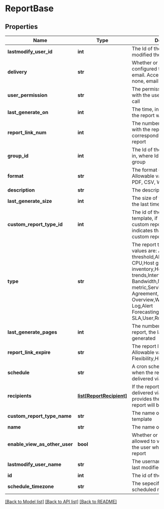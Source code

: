 # ReportBase

## Properties
Name | Type | Description | Notes
------------ | ------------- | ------------- | -------------
**lastmodify_user_id** | **int** | The Id of the user that last modified the report | [optional] 
**delivery** | **str** | Whether or not the report is configured to be delivered via email. Acceptable values are: none, email | [optional] 
**user_permission** | **str** | The permissions associated with the user who made the API call | [optional] 
**last_generate_on** | **int** | The time, in epoch format, that the report was last generated | [optional] 
**report_link_num** | **int** | The number of links associated with the report, where each link corresponds to a generated report | [optional] 
**group_id** | **int** | The Id of the group the report is in, where Id&#x3D;0 is the root report group | [optional] 
**format** | **str** | The format of the report. Allowable values are: HTML, PDF, CSV, WORD | [optional] 
**description** | **str** | The description of the report | [optional] 
**last_generate_size** | **int** | The size of the report, in Bytes, the last time it was generated | [optional] 
**custom_report_type_id** | **int** | The id of the custom report template, if the report is a custom report. An id of 0 indicates that the report is not a custom report | [optional] 
**type** | **str** | The report type. Acceptable values are: Alert,Alert SLA,Alert threshold,Alert trends,Host CPU,Host group inventory,Host inventory,Host metric trends,Interfaces Bandwidth,Netflow device metric,Service Level Agreement,Website Service Overview,Word template,Audit Log,Alert Forecasting,Dashboard,Website SLA,User,Role | 
**last_generate_pages** | **int** | The number of pages in the report, the last time it was generated | [optional] 
**report_link_expire** | **str** | The report link Expire. Allowable values are:High Flexibility,High Security | [optional] 
**schedule** | **str** | A cron schedule that indicates when the report will be delivered via email | [optional] 
**recipients** | [**list[ReportRecipient]**](ReportRecipient.md) | If the report is configured to be delivered via email, this object provides the recipients that the report will be delivered to | [optional] 
**custom_report_type_name** | **str** | The name of the custom report template | [optional] 
**name** | **str** | The name of the report | 
**enable_view_as_other_user** | **bool** | Whether or not other users are allowed to view the report as the user who last modified the report | [optional] 
**lastmodify_user_name** | **str** | The username of the user that last modified the report | [optional] 
**id** | **int** | The id of the report | [optional] 
**schedule_timezone** | **str** | The sepecific timezone for the scheduled report | [optional] 

[[Back to Model list]](../README.md#documentation-for-models) [[Back to API list]](../README.md#documentation-for-api-endpoints) [[Back to README]](../README.md)


